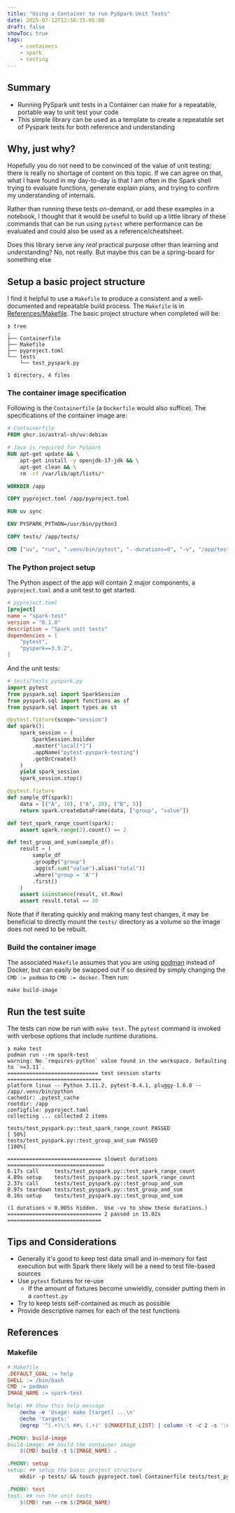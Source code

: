```yaml
---
title: "Using a Container to run PySpark Unit Tests"
date: 2025-07-12T12:58:15-05:00
draft: false
showToc: true
tags:
    - containers
    - spark
    - testing
---
```


## Summary

- Running PySpark unit tests in a Container can make for a repeatable, portable way to unit test your code
- This simple library can be used as a template to create a repeatable set of Pyspark tests for both reference and understanding

## Why, just why?

Hopefully you do not need to be convinced of the value of unit testing; there is really no shortage of content on this topic. If we can agree on that, what I have found in my day-to-day is that I am often in the Spark shell trying to evaluate functions, generate explain plans, and trying to confirm my understanding of internals.

Rather than running these tests on-demand, or add these examples in a notebook, I thought that it would be useful to build up a little library of these commands that can be run using `pytest` where performance can be evaluated and could also be used as a reference/cheatsheet.

Does this library serve any *real* practical purpose other than learning and understanding? No, not really. But maybe this can be a spring-board for something else

## Setup a basic project structure

I find it helpful to use a `Makefile` to produce a consistent and a well-documented and repeatable build process. The `Makefile` is in [References/Makefile](#makefile). The basic project structure when completed will be:

```shell
❯ tree
.
├── Containerfile
├── Makefile
├── pyproject.toml
└── tests
    └── test_pyspark.py

1 directory, 4 files
```

### The container image specification

Following is the `Containerfile` (a `Dockerfile` would also suffice). The specifications of the container image are:

```Dockerfile
# Containerfile
FROM ghcr.io/astral-sh/uv:debian

# Java is required for PySpark
RUN apt-get update && \
    apt-get install -y openjdk-17-jdk && \
    apt-get clean && \
    rm -rf /var/lib/apt/lists/*

WORKDIR /app

COPY pyproject.toml /app/pyproject.toml

RUN uv sync

ENV PYSPARK_PYTHON=/usr/bin/python3

COPY tests/ /app/tests/

CMD ["uv", "run", ".venv/bin/pytest", "--durations=0", "-v", "/app/tests/"]
```

### The Python project setup

The Python aspect of the app will contain 2 major components, a `pyproject.toml` and a unit test to get started.

```toml
# pyproject.toml
[project]
name = "spark-test"
version = "0.1.0"
description = "Spark unit tests"
dependencies = [
    "pytest",
    "pyspark==3.5.2",
]
```

And the unit tests:

```python
# tests/tests_pyspark.py
import pytest
from pyspark.sql import SparkSession
from pyspark.sql import functions as sf
from pyspark.sql import types as st

@pytest.fixture(scope="session")
def spark():
    spark_session = (
        SparkSession.builder
        .master("local[*]")
        .appName("pytest-pyspark-testing")
        .getOrCreate()
    )
    yield spark_session
    spark_session.stop()

@pytest.fixture
def sample_df(spark):
    data = [("A", 10), ("A", 20), ("B", 5)]
    return spark.createDataFrame(data, ["group", "value"])

def test_spark_range_count(spark):
    assert spark.range(2).count() == 2

def test_group_and_sum(sample_df):
    result = (
        sample_df
        .groupBy("group")
        .agg(sf.sum("value").alias("total"))
        .where("group = 'A'")
        .first()
    )
    assert isinstance(result, st.Row)
    assert result.total == 30
```

Note that if iterating quickly and making many test changes, it may be beneficial to directly mount the `tests/` directory as a volume so the image does not need to be rebuilt.

### Build the container image

The associated `Makefile` assumes that you are using [podman](https://podman.io/) instead of Docker, but can easily be swapped out if so desired by simply changing the `CMD := podman` to `CMD := docker`. Then run:

`make build-image`

## Run the test suite

The tests can now be run with `make test`. The `pytest` command is invoked with verbose options that include runtime durations.

```shell
❯ make test
podman run --rm spark-test
warning: No `requires-python` value found in the workspace. Defaulting to `>=3.11`.
============================= test session starts ==============================
platform linux -- Python 3.11.2, pytest-8.4.1, pluggy-1.6.0 -- /app/.venv/bin/python
cachedir: .pytest_cache
rootdir: /app
configfile: pyproject.toml
collecting ... collected 2 items

tests/test_pyspark.py::test_spark_range_count PASSED                     [ 50%]
tests/test_pyspark.py::test_group_and_sum PASSED                         [100%]

============================== slowest durations ===============================
6.17s call     tests/test_pyspark.py::test_spark_range_count
4.89s setup    tests/test_pyspark.py::test_spark_range_count
2.37s call     tests/test_pyspark.py::test_group_and_sum
0.97s teardown tests/test_pyspark.py::test_group_and_sum
0.16s setup    tests/test_pyspark.py::test_group_and_sum

(1 durations < 0.005s hidden.  Use -vv to show these durations.)
============================== 2 passed in 15.02s ==============================
```

## Tips and Considerations

- Generally it's good to keep test data small and in-memory for fast execution but with Spark there likely will be a need to test file-based sources
- Use `pytest` fixtures for re-use
    - If the amount of fixtures become unwieldly, consider putting them in a `conftest.py`
- Try to keep tests self-contained as much as possible
- Provide descriptive names for each of the test functions

## References

### Makefile

```Makefile
# Makefile
.DEFAULT_GOAL := help
SHELL := /bin/bash
CMD := podman
IMAGE_NAME := spark-test

help: ## Show this help message
	@echo -e 'Usage: make [target] ...\n'
	@echo 'targets:'
	@egrep '^(.+)\:\ ##\ (.+)' ${MAKEFILE_LIST} | column -t -c 2 -s ':#'

.PHONY: build-image
build-image: ## build the container image
	$(CMD) build -t $(IMAGE_NAME) .

.PHONY: setup
setup: ## setup the basic project structure
	mkdir -p tests/ && touch pyproject.toml Containerfile tests/test_pyspark.py

.PHONY: test
test: ## run the unit tests
	$(CMD) run --rm $(IMAGE_NAME)
```